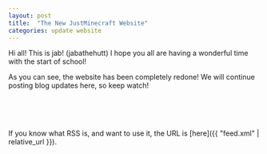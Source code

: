```yaml
---
layout: post
title:  "The New JustMinecraft Website"
categories: update website
---
```


Hi all! This is jab! (jabathehutt) I hope you all are having a wonderful time with the start of school!

As you can see, the website has been completely redone! We will continue posting blog updates here, so keep watch!

<br>
<br>
<br>

If you know what RSS is, and want to use it, the URL is [here]({{ "feed.xml" | relative_url }}).